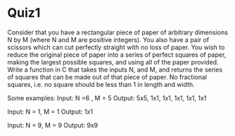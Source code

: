 # Quiz1
Consider that you have a rectangular piece of paper of arbitrary dimensions N by M (where N and M are positive integers). 
You also have a pair of scissors which can cut perfectly straight with no loss of paper. 
You wish to reduce the original piece of paper into a series of perfect squares of paper, making the largest possible squares, and using all of the paper provided. 
Write a function in C that takes the inputs N, and M, and returns the series of squares that can be made out of that piece of paper. 
No fractional squares, i.e. no square should be less than 1 in length and width.

Some examples:
Input: N =6 , M = 5
Output: 5x5, 1x1, 1x1, 1x1, 1x1, 1x1

Input: N = 1, M = 1
Output: 1x1

Input: N = 9, M = 9
Output: 9x9
